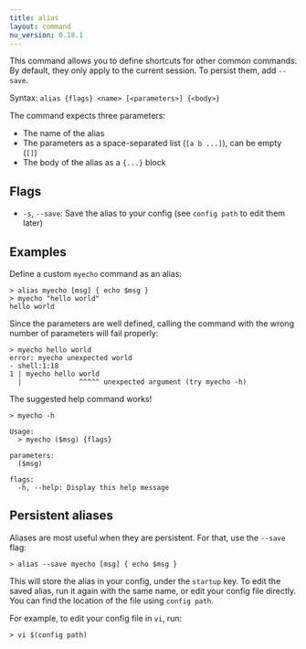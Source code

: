 ```yaml
---
title: alias
layout: command
nu_version: 0.18.1
---
```


This command allows you to define shortcuts for other common commands. By default, they only apply to the current session. To persist them, add `--save`.

Syntax: `alias {flags} <name> [<parameters>] {<body>}`

The command expects three parameters:

* The name of the alias
* The parameters as a space-separated list (`[a b ...]`), can be empty (`[]`)
* The body of the alias as a `{...}` block

## Flags

* `-s`, `--save`: Save the alias to your config (see `config path` to edit them later)

## Examples

Define a custom `myecho` command as an alias:

```shell
> alias myecho [msg] { echo $msg }
> myecho "hello world"
hello world
```

Since the parameters are well defined, calling the command with the wrong number of parameters will fail properly:

```shell
> myecho hello world
error: myecho unexpected world
- shell:1:18
1 | myecho hello world
  |              ^^^^^ unexpected argument (try myecho -h)
```

The suggested help command works!

```shell
> myecho -h

Usage:
  > myecho ($msg) {flags}

parameters:
  ($msg)

flags:
  -h, --help: Display this help message
```

## Persistent aliases

Aliases are most useful when they are persistent. For that, use the `--save` flag:

```shell
> alias --save myecho [msg] { echo $msg }
```

This will store the alias in your config, under the `startup` key. To edit the saved alias, run it again with the same name, or edit your config file directly. You can find the location of the file using `config path`.

For example, to edit your config file in `vi`, run:
```shell
> vi $(config path)
```
